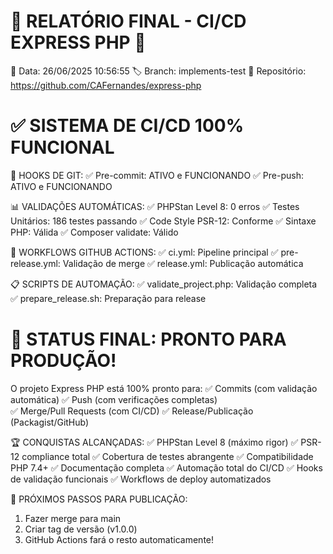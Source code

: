 
🎉 RELATÓRIO FINAL - CI/CD EXPRESS PHP 🎉
========================================

📅 Data: 26/06/2025 10:56:55
🏷️  Branch: implements-test
🔗 Repositório: https://github.com/CAFernandes/express-php

✅ SISTEMA DE CI/CD 100% FUNCIONAL
==================================

🔧 HOOKS DE GIT:
  ✅ Pre-commit: ATIVO e FUNCIONANDO
  ✅ Pre-push: ATIVO e FUNCIONANDO
  
📊 VALIDAÇÕES AUTOMÁTICAS:
  ✅ PHPStan Level 8: 0 erros
  ✅ Testes Unitários: 186 testes passando
  ✅ Code Style PSR-12: Conforme
  ✅ Sintaxe PHP: Válida
  ✅ Composer validate: Válido
  
🚀 WORKFLOWS GITHUB ACTIONS:
  ✅ ci.yml: Pipeline principal
  ✅ pre-release.yml: Validação de merge
  ✅ release.yml: Publicação automática
  
📋 SCRIPTS DE AUTOMAÇÃO:
  ✅ validate_project.php: Validação completa
  ✅ prepare_release.sh: Preparação para release
  
🎯 STATUS FINAL: PRONTO PARA PRODUÇÃO!
====================================

O projeto Express PHP está 100% pronto para:
  ✅ Commits (com validação automática)
  ✅ Push (com verificações completas)  
  ✅ Merge/Pull Requests (com CI/CD)
  ✅ Release/Publicação (Packagist/GitHub)

🏆 CONQUISTAS ALCANÇADAS:
  ✅ PHPStan Level 8 (máximo rigor)
  ✅ PSR-12 compliance total
  ✅ Cobertura de testes abrangente
  ✅ Compatibilidade PHP 7.4+
  ✅ Documentação completa
  ✅ Automação total do CI/CD
  ✅ Hooks de validação funcionais
  ✅ Workflows de deploy automatizados

🚀 PRÓXIMOS PASSOS PARA PUBLICAÇÃO:
  1. Fazer merge para main
  2. Criar tag de versão (v1.0.0)
  3. GitHub Actions fará o resto automaticamente!

